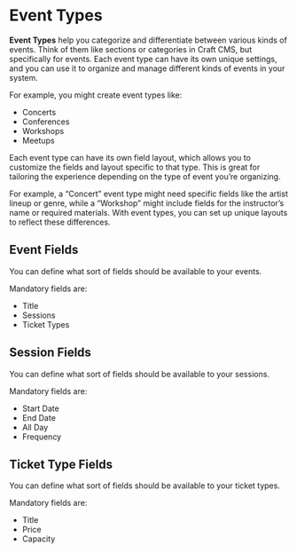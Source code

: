 # Event Types
**Event Types** help you categorize and differentiate between various kinds of events. Think of them like sections or categories in Craft CMS, but specifically for events. Each event type can have its own unique settings, and you can use it to organize and manage different kinds of events in your system.

For example, you might create event types like:
- Concerts
- Conferences
- Workshops
- Meetups

Each event type can have its own field layout, which allows you to customize the fields and layout specific to that type. This is great for tailoring the experience depending on the type of event you’re organizing.

For example, a “Concert” event type might need specific fields like the artist lineup or genre, while a “Workshop” might include fields for the instructor’s name or required materials. With event types, you can set up unique layouts to reflect these differences.

## Event Fields
You can define what sort of fields should be available to your events.

Mandatory fields are:
- Title
- Sessions
- Ticket Types

## Session Fields
You can define what sort of fields should be available to your sessions.

Mandatory fields are:
- Start Date
- End Date
- All Day
- Frequency

## Ticket Type Fields
You can define what sort of fields should be available to your ticket types.

Mandatory fields are:
- Title
- Price
- Capacity
